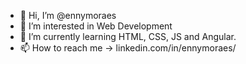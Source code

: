 - 👋 Hi, I’m @ennymoraes
- 👀 I’m interested in Web Development
- 🌱 I’m currently learning HTML, CSS, JS and Angular.
- 📫 How to reach me -> linkedin.com/in/ennymoraes/

<!---
ennymoraes/ennymoraes is a ✨ special ✨ repository because its `README.md` (this file) appears on your GitHub profile.
You can click the Preview link to take a look at your changes.
--->
